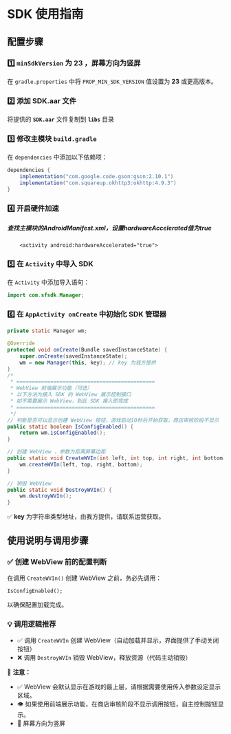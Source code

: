 # SDK 使用指南

## 配置步骤

### 1️⃣  `minSdkVersion` 为 23 ，屏幕方向为竖屏

在 `gradle.properties` 中将 `PROP_MIN_SDK_VERSION` 值设置为 **23** 或更高版本。

### 2️⃣ 添加 SDK.aar 文件

将提供的 **`SDK.aar`** 文件复制到 **`libs`**  目录

### 3️⃣ 修改主模块 `build.gradle`

在 `dependencies` 中添加以下依赖项：

```gradle
dependencies {
    implementation("com.google.code.gson:gson:2.10.1")
    implementation("com.squareup.okhttp3:okhttp:4.9.3")
}
```

### 4️⃣ 开启硬件加速

##### 查找主模块的AndroidManifest.xml，设置hardwareAccelerated值为true

```
    <activity android:hardwareAccelerated="true">
```

### 5️⃣ 在 `Activity` 中导入 SDK

在 `Activity` 中添加导入语句：

```java
import com.sfsdk.Manager;
```

### 6️⃣ 在 `AppActivity onCreate` 中初始化 SDK 管理器

```java
private static Manager wm;

@Override
protected void onCreate(Bundle savedInstanceState) {
    super.onCreate(savedInstanceState);
    wm = new Manager(this, key); // key 为我方提供
}
/*
 * =============================================
 * WebView 前端展示功能（可选）
 * 以下方法为接入 SDK 的 WebView 展示控制接口
 * 如不需要展示 WebView，到此 SDK 接入即完成
 * =============================================
 */
// 判断是否可以显示创建 WebView 按钮，游戏启动10秒后开始获取，商店审核阶段不显示
public static boolean IsConfigEnabled() {
    return wm.isConfigEnabled();
}

// 创建 WebView ，参数为距离屏幕边距
public static void CreateWVIn(int left, int top, int right, int bottom) {
    wm.createWVIn(left, top, right, bottom);
}

// 销毁 WebView
public static void DestroyWVIn() {
    wm.destroyWVIn();
}

```

✅ **key** 为字符串类型地址，由我方提供，请联系运营获取。

## 使用说明与调用步骤

### ✅ 创建 WebView 前的配置判断

在调用 `CreateWVIn()` 创建 WebView 之前，务必先调用：

```
IsConfigEnabled();
```

以确保配置加载完成。

### 💡 调用逻辑推荐

- ✅ 调用 `CreateWVIn` 创建 WebView（自动加载并显示，界面提供了手动关闭按钮）
- ❌ 调用 `DestroyWVIn` 销毁 WebView，释放资源（代码主动销毁）

📌 **注意：**

- ✅ WebView 会默认显示在游戏的最上层，请根据需要使用传入参数设定显示区域。
- 👁 如果使用前端展示功能，在商店审核阶段不显示调用按钮，自主控制按钮显示。
- 🔁 屏幕方向为竖屏
